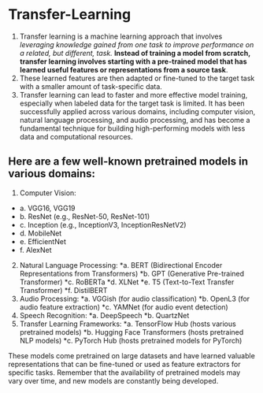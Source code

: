 # Transfer-Learning

1. Transfer learning is a machine learning approach that involves _leveraging knowledge gained from one task to improve performance on a related, but different, task._ **Instead of training a model from scratch, transfer learning involves starting with a pre-trained model that has learned useful features or representations from a source task**.
2. These learned features are then adapted or fine-tuned to the target task with a smaller amount of task-specific data.
3. Transfer learning can lead to faster and more effective model training, especially when labeled data for the target task is limited. It has been successfully applied across various domains, including computer vision, natural language processing, and audio processing, and has become a fundamental technique for building high-performing models with less data and computational resources.

## Here are a few well-known pretrained models in various domains:
1. Computer Vision:
 * a. VGG16, VGG19
 * b. ResNet (e.g., ResNet-50, ResNet-101)
 * c. Inception (e.g., InceptionV3, InceptionResNetV2)
 * d. MobileNet
 * e. EfficientNet
 * f. AlexNet
2.  Natural Language Processing:
 *a. BERT (Bidirectional Encoder Representations from Transformers)
 *b. GPT (Generative Pre-trained Transformer)
 *c. RoBERTa
 *d. XLNet
 *e. T5 (Text-to-Text Transfer Transformer)
 *f. DistilBERT
3. Audio Processing:
 *a. VGGish (for audio classification)
 *b. OpenL3 (for audio feature extraction)
 *c. YAMNet (for audio event detection)
4. Speech Recognition:
 *a. DeepSpeech
 *b. QuartzNet
5. Transfer Learning Frameworks:
 *a. TensorFlow Hub (hosts various pretrained models)
 *b. Hugging Face Transformers (hosts pretrained NLP models)
 *c. PyTorch Hub (hosts pretrained models for PyTorch)

These models come pretrained on large datasets and have learned valuable representations that can be fine-tuned or used as feature extractors for specific tasks. Remember that the availability of pretrained models may vary over time, and new models are constantly being developed.
